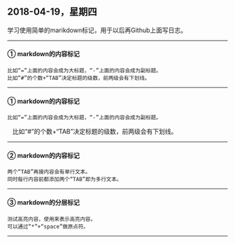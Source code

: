## 2018-04-19，星期四
  学习使用简单的marikdown标记，用于以后再Github上面写日志。

---

#### ① markdown的内容标记
    比如“=”上面的内容会成为大标题，“-”上面的内容会成为副标题。
    比如“#”的个数+“TAB”决定标题的级数，前两级会有下划线。
    
---

#### ① markdown的内容标记
    比如“=”上面的内容会成为大标题，“-”上面的内容会成为副标题。
    比如“#”的个数+“TAB”决定标题的级数，前两级会有下划线。
    
---

#### ② markdown的内容标记
    两个“TAB”再接内容会有单行文本。
    同时每行内容前都添加两个“TAB”即为多行文本。
    
---

#### ③ markdown的分层标记
    测试高亮内容，使用来表示高亮内容。
    可以通过“*”+“space”做原点符。
    
---

    
